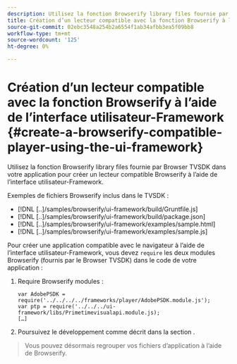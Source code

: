 ```yaml
---
description: Utilisez la fonction Browserify library files fournie par Browser TVSDK dans votre application pour créer un lecteur compatible Browserify à l’aide de l’interface utilisateur-Framework.
title: Création d’un lecteur compatible avec la fonction Browserify à l’aide de l’interface utilisateur-Framework
source-git-commit: 02ebc3548a254b2a6554f1ab34afbb3ea5f09bb8
workflow-type: tm+mt
source-wordcount: '125'
ht-degree: 0%

---
```


# Création d’un lecteur compatible avec la fonction Browserify à l’aide de l’interface utilisateur-Framework {#create-a-browserify-compatible-player-using-the-ui-framework}

Utilisez la fonction Browserify library files fournie par Browser TVSDK dans votre application pour créer un lecteur compatible Browserify à l’aide de l’interface utilisateur-Framework.

Exemples de fichiers Browserify inclus dans le TVSDK :

* [!DNL [..]/samples/browserify/ui-framework/build/Gruntfile.js]
* [!DNL [..]/samples/browserify/ui-framework/build/package.json]
* [!DNL [..]/samples/browserify/ui-framework/examples/sample.html]
* [!DNL [..]/samples/browserify/ui-framework/examples/sample.js]

Pour créer une application compatible avec le navigateur à l’aide de l’interface utilisateur-Framework, vous devez `require` les deux modules Browserify (fournis par le Browser TVSDK) dans le code de votre application :

1. Require Browserify modules :

   ```
   var AdobePSDK = require('../../../../frameworks/player/AdobePSDK.module.js');  
   var ptp = require('../../../ui-framework/libs/Primetimevisualapi.module.js);  
   […]
   ```

1. Poursuivez le développement comme décrit dans la section [](../../../browser-tvsdk-2.4/getting-started/c-psdk-browser-tvsdk-2.4-create-a-basic-player/t-psdk-browser-tvsdk-2.4-create-basic-player-uif.md).
>Vous pouvez désormais regrouper vos fichiers d’application à l’aide de Browserify.
